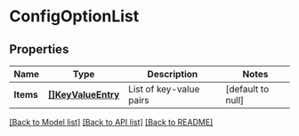 # ConfigOptionList

## Properties
Name | Type | Description | Notes
------------ | ------------- | ------------- | -------------
**Items** | [**[]KeyValueEntry**](KeyValueEntry.md) | List of key-value pairs | [default to null]

[[Back to Model list]](../README.md#documentation-for-models) [[Back to API list]](../README.md#documentation-for-api-endpoints) [[Back to README]](../README.md)

